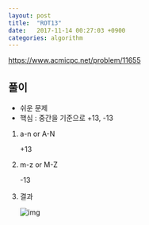 ```yaml
---
layout: post
title:  "ROT13"
date:   2017-11-14 00:27:03 +0900
categories: algorithm
---
```


<https://www.acmicpc.net/problem/11655>

## 풀이

* 쉬운 문제 
* 핵심 : 중간을 기준으로 +13, -13

1. a-n or A-N

	+13 
	
2. m-z or M-Z

	-13

3. 결과

	![img](https://github.com/KoJunHee/kojunhee.github.io/raw/master/img/28.png)







	